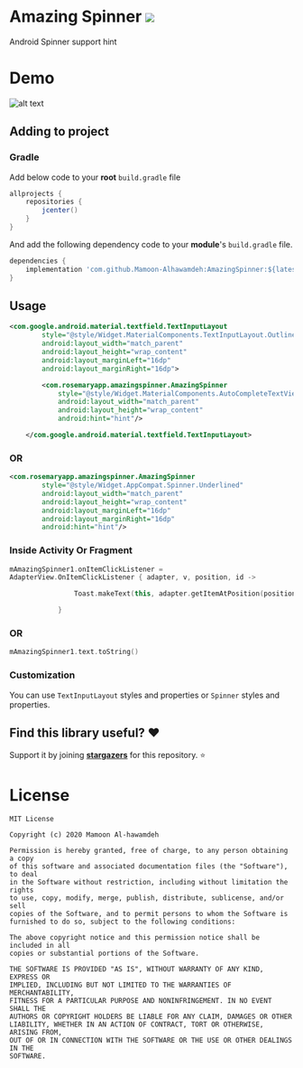 # Amazing Spinner [![](https://jitpack.io/v/Mamoon-Alhawamdeh/AmazingSpinner.svg)](https://jitpack.io/#Mamoon-Alhawamdeh/AmazingSpinner)

Android Spinner support hint

# Demo
![alt text](https://github.com/Mamoon-Alhawamdeh/Amazing_Spinner/blob/master/demo/demo.gif)

## Adding to project

### Gradle
Add below code to your **root** `build.gradle` file

```gradle
allprojects {
    repositories {
        jcenter()
    }
}
```
And add the following dependency code to your **module**'s `build.gradle` file.
```gradle
dependencies {
    implementation 'com.github.Mamoon-Alhawamdeh:AmazingSpinner:${latest-version}"
}
```

## Usage
```xml
<com.google.android.material.textfield.TextInputLayout
        style="@style/Widget.MaterialComponents.TextInputLayout.OutlinedBox.ExposedDropdownMenu"
        android:layout_width="match_parent"
        android:layout_height="wrap_content"
        android:layout_marginLeft="16dp"
        android:layout_marginRight="16dp">

        <com.rosemaryapp.amazingspinner.AmazingSpinner
            style="@style/Widget.MaterialComponents.AutoCompleteTextView.OutlinedBox"
            android:layout_width="match_parent"
            android:layout_height="wrap_content"
            android:hint="hint"/>

    </com.google.android.material.textfield.TextInputLayout>
```

### OR
```xml
<com.rosemaryapp.amazingspinner.AmazingSpinner
        style="@style/Widget.AppCompat.Spinner.Underlined"
        android:layout_width="match_parent"
        android:layout_height="wrap_content"
        android:layout_marginLeft="16dp"
        android:layout_marginRight="16dp"
        android:hint="hint"/>
```
### Inside Activity Or Fragment
```kotlin
mAmazingSpinner1.onItemClickListener =
AdapterView.OnItemClickListener { adapter, v, position, id ->

                Toast.makeText(this, adapter.getItemAtPosition(position).toString(), Toast.LENGTH_LONG).show()

            }
```
### OR
```kotlin
mAmazingSpinner1.text.toString()
```
### Customization

You can use `TextInputLayout` styles and properties or `Spinner` styles and properties.

## Find this library useful? :heart:
Support it by joining __[stargazers](https://github.com/Mamoon-Alhawamdeh/Amazing_Spinner/stargazers)__ for this repository. :star:


# License
```
MIT License

Copyright (c) 2020 Mamoon Al-hawamdeh

Permission is hereby granted, free of charge, to any person obtaining a copy
of this software and associated documentation files (the "Software"), to deal
in the Software without restriction, including without limitation the rights
to use, copy, modify, merge, publish, distribute, sublicense, and/or sell
copies of the Software, and to permit persons to whom the Software is
furnished to do so, subject to the following conditions:

The above copyright notice and this permission notice shall be included in all
copies or substantial portions of the Software.

THE SOFTWARE IS PROVIDED "AS IS", WITHOUT WARRANTY OF ANY KIND, EXPRESS OR
IMPLIED, INCLUDING BUT NOT LIMITED TO THE WARRANTIES OF MERCHANTABILITY,
FITNESS FOR A PARTICULAR PURPOSE AND NONINFRINGEMENT. IN NO EVENT SHALL THE
AUTHORS OR COPYRIGHT HOLDERS BE LIABLE FOR ANY CLAIM, DAMAGES OR OTHER
LIABILITY, WHETHER IN AN ACTION OF CONTRACT, TORT OR OTHERWISE, ARISING FROM,
OUT OF OR IN CONNECTION WITH THE SOFTWARE OR THE USE OR OTHER DEALINGS IN THE
SOFTWARE.
```
